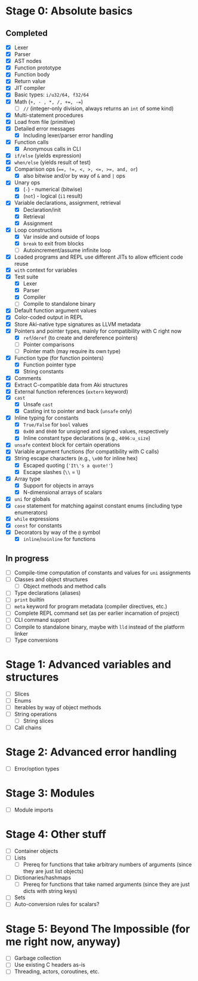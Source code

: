 # Stage 0: Absolute basics

## Completed

* [x] Lexer
* [x] Parser
* [x] AST nodes
* [x] Function prototype
* [x] Function body
* [x] Return value
* [x] JIT compiler
* [x] Basic types: `i/u32/64, f32/64`
* [x] Math (`+, - , *, /, +=, -=`)
  * [ ] `//` (integer-only division, always returns an `int` of some kind)
* [x] Multi-statement procedures 
* [x] Load from file (primitive)
* [x] Detailed error messages
  * [x] Including lexer/parser error handling
* [x] Function calls
  * [x] Anonymous calls in CLI
* [x] `if/else` (yields expression)
* [x] `when/else` (yields result of test)
* [x] Comparison ops (`==, !=, <, >, <=, >=, and, or`)
  * [x] also bitwise and/or by way of `&` and `|` ops
* [x] Unary ops
  * [x] (`-`) - numerical (bitwise)
  * [x] (`not`) - logical (`i1` result)
* [x] Variable declarations, assignment, retrieval
  * [x] Declaration/init
  * [x] Retrieval
  * [x] Assignment
* [x] Loop constructions
  * [x] Var inside and outside of loops
  * [x] `break` to exit from blocks
  * [ ] Autoincrement/assume infinite loop
* [x] Loaded programs and REPL use different JITs to allow efficient code reuse
* [x] `with` context for variables
* [x] Test suite
  * [x] Lexer
  * [x] Parser
  * [x] Compiler
  * [ ] Compile to standalone binary
* [x] Default function argument values
* [x] Color-coded output in REPL
* [x] Store Aki-native type signatures as LLVM metadata
* [x] Pointers and pointer types, mainly for compatibility with C right now
  * [x] `ref`/`deref` (to create and dereference pointers)
  * [ ] Pointer comparisons
  * [ ] Pointer math (may require its own type)
* [x] Function type (for function pointers)
  * [x] Function pointer type
  * [x] String constants
* [x] Comments
* [x] Extract C-compatible data from Aki structures
* [x] External function references (`extern` keyword)
* [x] `cast`
  * [x] Unsafe `cast`
  * [x] Casting int to pointer and back (`unsafe` only)
* [x] Inline typing for constants
  * [x] `True/False` for `bool` values
  * [x] `0x00` and `0h00` for unsigned and signed values, respectively
  * [x] Inline constant type declarations (e.g., `4096:u_size`)
* [x] `unsafe` context block for certain operations  
* [x] Variable argument functions (for compatibility with C calls)
* [x] String escape characters (e.g., `\x00` for inline hex)
  * [x] Escaped quoting (`'It\'s a quote!'`)
  * [x] Escape slashes (`\\` = \\)
* [x] Array type
  * [x] Support for objects in arrays
  * [x] N-dimensional arrays of scalars
* [x] `uni` for globals
* [x] `case` statement for matching against constant enums (including type enumerators)
* [x] `while` expressions
* [x] `const` for constants
* [x] Decorators by way of the `@` symbol
  * [x] `inline`/`noinline` for functions

## In progress
* [ ] Compile-time computation of constants and values for `uni` assignments
* [ ] Classes and object structures
  * [ ] Object methods and method calls
* [ ] Type declarations (aliases)
* [ ] `print` builtin
* [ ] `meta` keyword for program metadata (compiler directives, etc.)
* [ ] Complete REPL command set (as per earlier incarnation of project)
* [ ] CLI command support
* [ ] Compile to standalone binary, maybe with `lld` instead of the platform linker
* [ ] Type conversions

# Stage 1: Advanced variables and structures
* [ ] Slices
* [ ] Enums
* [ ] Iterables by way of object methods
* [ ] String operations
  * [ ] String slices
* [ ] Call chains

# Stage 2: Advanced error handling

* [ ] Error/option types

# Stage 3: Modules

* [ ] Module imports

# Stage 4: Other stuff

* [ ] Container objects
* [ ] Lists
  * [ ] Prereq for functions that take arbitrary numbers of arguments (since they are just list objects)
* [ ] Dictionaries/hashmaps
  * [ ] Prereq for functions that take named arguments (since they are just dicts with string keys)
* [ ] Sets
* [ ] Auto-conversion rules for scalars?

# Stage 5: Beyond The Impossible (for me right now, anyway)

* [ ] Garbage collection
* [ ] Use existing C headers as-is
* [ ] Threading, actors, coroutines, etc.
